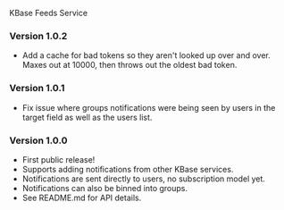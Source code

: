 KBase Feeds Service

### Version 1.0.2
- Add a cache for bad tokens so they aren't looked up over and over. Maxes out at 10000, then throws out the oldest bad token.

### Version 1.0.1
- Fix issue where groups notifications were being seen by users in the target field as well as the users list.

### Version 1.0.0
- First public release!
- Supports adding notifications from other KBase services.
- Notifications are sent directly to users, no subscription model yet.
- Notifications can also be binned into groups.
- See README.md for API details.
